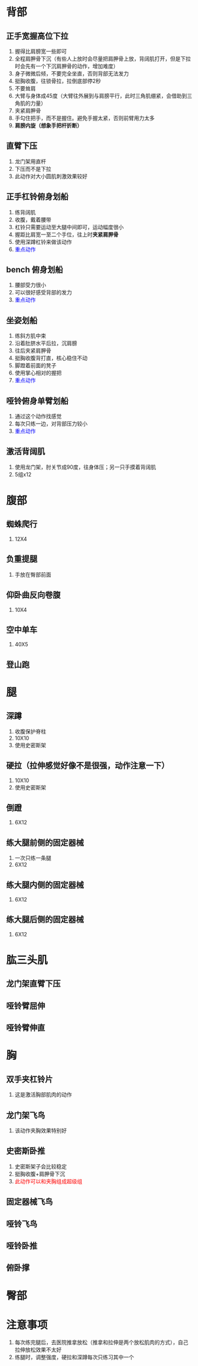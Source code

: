 # 背部



## 正手宽握高位下拉

1. 握得比肩膀宽一些即可
2. 全程肩胛骨下沉（有些人上放时会尽量把肩胛骨上放，背阔肌打开，但是下拉时会先有一个下沉肩胛骨的动作，增加难度）
3. 身子微微后倾，不要完全坐直，否则背部无法发力
4. 挺胸收腹，往锁骨拉，拉倒底部停2秒
5. 不要耸肩
6. 大臂与身体成45度（大臂往外展到与肩膀平行，此时三角肌绷紧，会借助到三角肌的力量）
7. 夹紧肩胛骨
8. 手勾住把手，而不是握住。避免手握太紧，否则前臂用力太多
9. **肩膀内旋（想象手把杆折断）**





## 直臂下压

1. 龙门架用直杆
2. 下压而不是下拉
3. 此动作对大小圆肌刺激效果较好





## 正手杠铃俯身划船

1. 练背阔肌
2. 收腹，戴着腰带
3. 杠铃只需要运动至大腿中间即可，运动幅度很小
4. 握距比肩宽一至二个手位，往上时**夹紧肩胛骨**
5. 使用深蹲杠铃来做该动作
6. <font color=blue>重点动作</font>





## bench 俯身划船

1. 腰部受力很小
2. 可以很好感受背部的发力
3. <font color=blue>重点动作</font>



## 坐姿划船

1. 练斜方肌中束
2. 沿着肚脐水平后拉，沉肩膀
3. 往后夹紧肩胛骨
4. 挺胸收腹背打直，核心稳住不动
5. 脚蹬着前面的凳子
6. 使用掌心相对的握把
7. <font color=blue>重点动作</font>





## 哑铃俯身单臂划船

1. 通过这个动作找感觉
2. 每次只练一边，对背部压力较小
3. <font color=blue>重点动作</font>





## 激活背阔肌

1. 使用龙门架，肘关节成90度，往身体压；另一只手摸着背阔肌
2. 5组x12





# 腹部



## 蜘蛛爬行

1. 12X4



## 负重提腿

1. 手放在臀部前面



## 仰卧曲反向卷腹

1. 10X4



## 空中单车

1. 40X5



## 登山跑







# 腿



## 深蹲

1. 收腹保护脊柱
2. 10X10
3. 使用史密斯架





## 硬拉（拉伸感觉好像不是很强，动作注意一下）

1. 10X10
2. 使用史密斯架



## 倒蹬

1. 6X12



## 练大腿前侧的固定器械

1. 一次只练一条腿
2. 6X12



## 练大腿内侧的固定器械

1. 6X12



## 练大腿后侧的固定器械

1. 6X12





# 肱三头肌



## 龙门架直臂下压



## 哑铃臂屈伸



## 哑铃臂伸直







# 胸



## 双手夹杠铃片

1. 这是激活胸部肌肉的动作



## 龙门架飞鸟

1. 该动作夹胸效果特别好



## 史密斯卧推

1. 史密斯架子会比较稳定
2. 挺胸收腹+肩胛骨下沉
3. <font color=red>此动作可以和夹胸组成超级组</font>



## 固定器械飞鸟





## 哑铃飞鸟



## 哑铃卧推



## 俯卧撑







# 臀部









# 注意事项

1. 每次练完腿后，去医院推拿放松（推拿和拉伸是两个放松肌肉的方式），自己拉伸放松效果不太好
2. 练腿时，调整强度，硬拉和深蹲每次只练习其中一个
